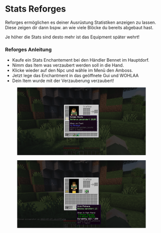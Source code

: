 # Stats Reforges

Reforges ermöglichen es deiner Ausrüstung Statistiken anzeigen zu lassen. Diese zeigen dir dann bspw. an wie viele Blöcke du bereits abgebaut hast.

Je höher die Stats sind desto mehr ist das Equipment später wehrt!

### Reforges Anleitung

* Kaufe ein Stats Enchantement bei den Händler Bennet im Hauptdorf.
* Nimm das Item was verzaubert werden soll in die Hand.
* Klicke wieder auf den Npc und wähle im Menü den Amboss.
* Jetzt lege das Enchantment in das geöffnete Gui und WOHLAA
* Dein Item wurde mit der Verzauberung verzaubert!

<div>

<figure><img src="../../.gitbook/assets/2023-07-27_12.13.57.png" alt=""><figcaption></figcaption></figure>

 

<figure><img src="../../.gitbook/assets/2023-07-27_12.14.05.png" alt=""><figcaption></figcaption></figure>

</div>

